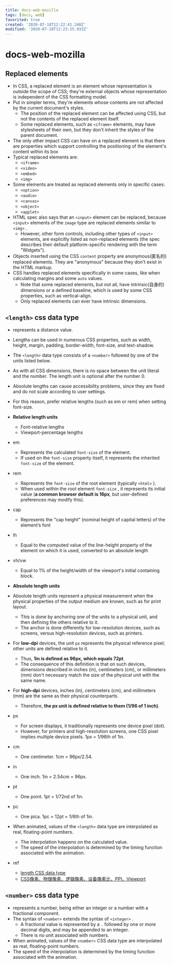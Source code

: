 ```yaml
---
title: docs-web-mozilla
tags: [docs, web]
favorited: true
created: '2020-07-18T12:22:41.248Z'
modified: '2020-07-18T12:23:25.933Z'
---
```


# docs-web-mozilla

## Replaced elements

- In CSS, a replaced element is an element whose representation is outside the scope of CSS; they're external objects whose representation is independent of the CSS formatting model.
- Put in simpler terms, they're elements whose contents are not affected by the current document's styles. 
  - The position of the replaced element can be affected using CSS, but not the contents of the replaced element itself. 
  - Some replaced elements, such as `<iframe>` elements, may have stylesheets of their own, but they don't inherit the styles of the parent document.
- The only other impact CSS can have on a replaced element is that there are properties which support controlling the positioning of the element's content within its box
- Typical replaced elements are:
  - `<iframe>`
  - `<video>`
  - `<embed>`
  - `<img>`
- Some elements are treated as replaced elements only in specific cases:
  - `<option>`
  - `<audio>`
  - `<canvas>`
  - `<object>`
  - `<applet>`
- HTML spec also says that an `<input>` element can be replaced, because `<input>` elements of the `image` type are replaced elements similar to `<img>` . 
  - However, other form controls, including other types of `<input>` elements, are explicitly listed as non-replaced elements (the spec describes their default platform-specific rendering with the term "Widgets").
- Objects inserted using the CSS `content` property are anonymous(匿名的) replaced elements. They are "anonymous" because they don't exist in the HTML markup.
- CSS handles replaced elements specifically in some cases, like when calculating margins and some `auto` values.
  - Note that some replaced elements, but not all, have intrinsic(自身的) dimensions or a defined baseline, which is used by some CSS properties, such as vertical-align. 
  - Only replaced elements can ever have intrinsic dimensions.

## `<length>` css data type

- represents a distance value. 
- Lengths can be used in numerous CSS properties, such as width, height, margin, padding, border-width, font-size, and text-shadow.
- The `<length>` data type consists of a `<number>` followed by one of the units listed below. 
- As with all CSS dimensions, there is no space between the unit literal and the number. The length unit is optional after the number 0.
- Absolute lengths can cause accessibility problems, since they are fixed and do not scale according to user settings. 
- For this reason, prefer relative lengths (such as em or rem) when setting font-size.

- **Relative length units**
  - Font-relative lengths
  - Viewport-percentage lengths
- em
  - Represents the calculated `font-size` of the element. 
  - If used on the `font-size` property itself, it represents the inherited `font-size` of the element.
- rem 
  - Represents the `font-size` of the root element (typically `<html>` ). 
  - When used within the root element `font-size` , it represents its initial value (**a common browser default is 16px**, but user-defined preferences may modify this).
- cap
  - Represents the "cap height" (nominal height of capital letters) of the element’s font 
- lh
  - Equal to the computed value of the line-height property of the element on which it is used, converted to an absolute length
- vh/vw
  - Equal to 1% of the height/width of the viewport's initial containing block.

- **Absolute length units**
- Absolute length units represent a physical measurement when the physical properties of the output medium are known, such as for print layout.   
  - This is done by anchoring one of the units to a physical unit, and then defining the others relative to it. 
  - The anchor is done differently for low-resolution devices, such as screens, versus high-resolution devices, such as printers.
- For **low-dpi** devices, the unit `px` represents the physical reference pixel; other units are defined relative to it. 
  - Thus, **1in is defined as 96px, which equals 72pt**. 
  - The consequence of this definition is that on such devices, dimensions described in inches (in), centimeters (cm), or millimeters (mm) don't necessary match the size of the physical unit with the same name.
- For **high-dpi** devices, inches (in), centimeters (cm), and millimeters (mm) are the same as their physical counterparts. 
  - Therefore, **the px unit is defined relative to them (1/96 of 1 inch)**.
- px
  - For screen displays, it traditionally represents one device pixel (dot). 
  - However, for printers and high-resolution screens, one CSS pixel implies multiple device pixels. 1px = 1/96th of 1in.
- cm
  - One centimeter. 1cm = 96px/2.54.
- in
  - One inch. 1in = 2.54cm = 96px.
- pt
  - One point. 1pt = 1/72nd of 1in.
- pc
  - One pica. 1pc = 12pt = 1/6th of 1in.

- When animated, values of the `<length>` data type are interpolated as real, floating-point numbers. 
  - The interpolation happens on the calculated value. 
  - The speed of the interpolation is determined by the timing function associated with the animation.

- ref
  - [length CSS data type](https://developer.mozilla.org/en-US/docs/Web/CSS/length)
  - [CSS像素、物理像素、逻辑像素、设备像素比、PPI、Viewport](https://zhuanlan.zhihu.com/p/91636704)

## `<number>` css data type 

- represents a number, being either an integer or a number with a fractional component.
- The syntax of `<number>` extends the syntax of `<integer>` . 
  - A fractional value is represented by a `.` followed by one or more decimal digits, and may be appended to an integer. 
  - There is no unit associated with numbers.
- When animated, values of the `<number>` CSS data type are interpolated as real, floating-point numbers. 
- The speed of the interpolation is determined by the timing function associated with the animation.

